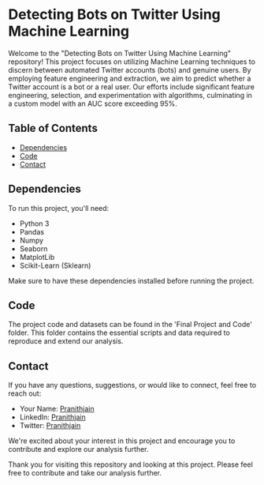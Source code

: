 

# Detecting Bots on Twitter Using Machine Learning

Welcome to the "Detecting Bots on Twitter Using Machine Learning" repository! This project focuses on utilizing Machine Learning techniques to discern between automated Twitter accounts (bots) and genuine users. By employing feature engineering and extraction, we aim to predict whether a Twitter account is a bot or a real user. Our efforts include significant feature engineering, selection, and experimentation with algorithms, culminating in a custom model with an AUC score exceeding 95%.

## Table of Contents

- [Dependencies](#dependencies)
- [Code](#code)
- [Contact](#contact)

## Dependencies

To run this project, you'll need:

- Python 3
- Pandas
- Numpy
- Seaborn
- MatplotLib
- Scikit-Learn (Sklearn)

Make sure to have these dependencies installed before running the project.

## Code

The project code and datasets can be found in the 'Final Project and Code' folder. This folder contains the essential scripts and data required to reproduce and extend our analysis.


## Contact

If you have any questions, suggestions, or would like to connect, feel free to reach out:

- Your Name: [Pranithjain](mailto:pranithjainbp84@gmail.com)
- LinkedIn: [Pranithjain](https://www.linkedin.com/in/pranith-jain-bp-a2704024b/)
- Twitter: [Pranithjain](https://twitter.com/PranithJain84/)

We're excited about your interest in this project and encourage you to contribute and explore our analysis further.

Thank you for visiting this repository and looking at this project. Please feel free to contribute and take our analysis further.


